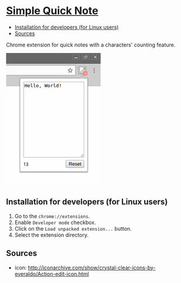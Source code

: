 # [Simple Quick Note](https://chrome.google.com/webstore/detail/simple-quick-note/jiabjkckgapmaalmfbjdkcbkpiafnfga)

- [Installation for developers (for Linux users)](#installation-for-developers-for-linux-users)
- [Sources](#sources)

Chrome extension for quick notes with a characters' counting feature.

![Simple Quick Note](img/screenshot-258x360.png)

## Installation for developers (for Linux users)

1. Go to the `chrome://extensions`.
2. Enable `Developer mode` checkbox.
3. Click on the `Load unpacked extension...` button.
4. Select the extension directory.

## Sources

- icon: http://iconarchive.com/show/crystal-clear-icons-by-everaldo/Action-edit-icon.html
